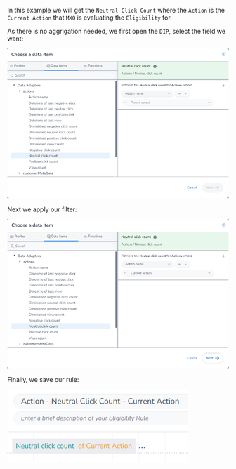 In this example we will get the `Neutral Click Count` where the `Action` is the `Current Action` that `MXO` is evaluating the `Eligibility` for.

As there is no aggrigation needed, we first open the `DIP`, select the field we want:

![alt text](image_1.png)

Next we apply our filter:

![alt text](image_2.png)

Finally, we save our rule:

![alt text](image_3.png)